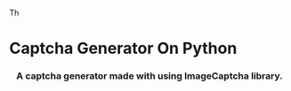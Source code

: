 Th
# Captcha Generator On Python

<h3 align="center">A captcha generator made with using <strong>ImageCaptcha</strong> library.</h3>

